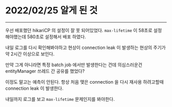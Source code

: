 # 2022/02/25 알게 된 것

---

우선 배포했던 hikariCP 의 설정이 잘 못 되어있었다. `max-lifetime` 이 58초로 설정 해야했는데 
580초로 설정해서 배포 하였다.

내일 로그를 다시 확인해봐야하고 현상이 connection leak 이 발생하는 현상의 주기가 약 2시간 이상으로 보인다.

만약 그게 아니라면 특정 batch job 에서만 발생한다는 건데 의심스러운건 entityManager 쓰레드 간 공유를 했었다?

이정도 말고는 예측이 안된다. 항상 처음 맺은 connection 을 다시 재사용 하려고할때 connection leak 이 발생한다.

내일까지 로그를 보고 `max-lifetime` 문제인지를 봐야한다.